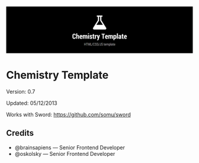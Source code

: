 ![alt text](/logo.png "Chemistry Template")

# Chemistry Template

Version: 0.7

Updated: 05/12/2013

Works with Sword: https://github.com/somu/sword

## Credits

* @brainsapiens — Senior Frontend Developer
* @oskolsky — Senior Frontend Developer
